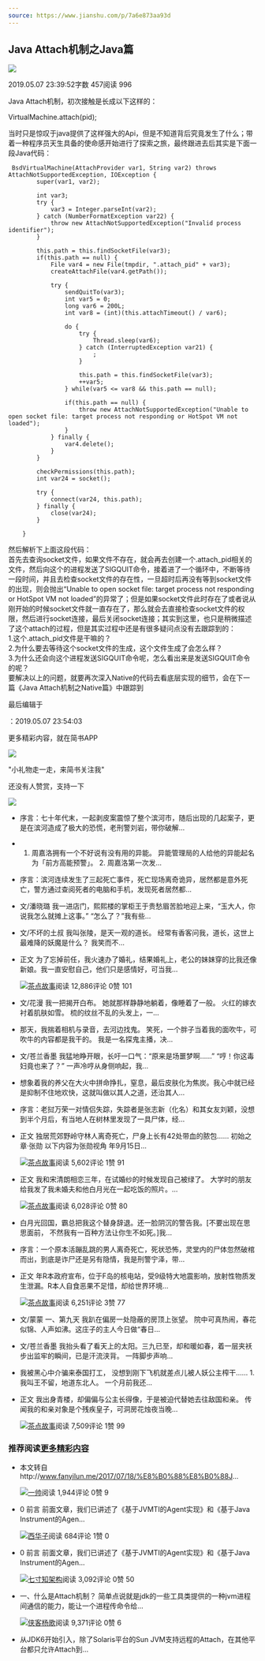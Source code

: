 ```yaml
---
source: https://www.jianshu.com/p/7a6e873aa93d
---
```

## Java Attach机制之Java篇

[![](https://cdn2.jianshu.io/assets/default_avatar/14-0651acff782e7a18653d7530d6b27661.jpg)](https://www.jianshu.com/u/8e688d954134)

2019.05.07 23:39:52字数 457阅读 996

Java Attach机制，初次接触是长成以下这样的：

VirtualMachine.attach(pid);

当时只是惊叹于java提供了这样强大的Api，但是不知道背后究竟发生了什么；带着一种程序员天生具备的使命感开始进行了探索之旅，最终跟进去后其实是下面一段Java代码：

```
 BsdVirtualMachine(AttachProvider var1, String var2) throws AttachNotSupportedException, IOException {
        super(var1, var2);

        int var3;
        try {
            var3 = Integer.parseInt(var2);
        } catch (NumberFormatException var22) {
            throw new AttachNotSupportedException("Invalid process identifier");
        }

        this.path = this.findSocketFile(var3);
        if(this.path == null) {
            File var4 = new File(tmpdir, ".attach_pid" + var3);
            createAttachFile(var4.getPath());

            try {
                sendQuitTo(var3);
                int var5 = 0;
                long var6 = 200L;
                int var8 = (int)(this.attachTimeout() / var6);

                do {
                    try {
                        Thread.sleep(var6);
                    } catch (InterruptedException var21) {
                        ;
                    }

                    this.path = this.findSocketFile(var3);
                    ++var5;
                } while(var5 <= var8 && this.path == null);

                if(this.path == null) {
                    throw new AttachNotSupportedException("Unable to open socket file: target process not responding or HotSpot VM not loaded");
                }
            } finally {
                var4.delete();
            }
        }

        checkPermissions(this.path);
        int var24 = socket();

        try {
            connect(var24, this.path);
        } finally {
            close(var24);
        }

    }
```

然后解析下上面这段代码：  
首先去查询socket文件，如果文件不存在，就会再去创建一个.attach_pid<pid>相关的文件，然后向这个<pid>的进程发送了SIGQUIT命令，接着进了一个循环中，不断等待一段时间，并且去检查socket文件的存在性，一旦超时后再没有等到socket文件的出现，则会抛出“Unable to open socket file: target process not responding or HotSpot VM not loaded”的异常了；但是如果socket文件此时存在了或者说从刚开始的时候socket文件就一直存在了，那么就会去直接检查socket文件的权限，然后进行socket连接，最后关闭socket连接；其实到这里，也只是稍微描述了这个attach的过程，但是其实过程中还是有很多疑问点没有去跟踪到的：  
1.这个.attach_pid<pid>文件是干嘛的？  
2.为什么要去等待这个socket文件的生成，这个文件生成了会怎么样？  
3.为什么还会向<pid>这个进程发送SIGQUIT命令呢，怎么看出来是发送SIGQUIT命令的呢？  
要解决以上的问题，就要再次深入Native的代码去看底层实现的细节，会在下一篇《Java Attach机制之Native篇》中跟踪到

最后编辑于

：2019.05.07 23:54:03

更多精彩内容，就在简书APP

![](https://upload.jianshu.io/images/js-qrc.png)

"小礼物走一走，来简书关注我"

还没有人赞赏，支持一下

[![  ](https://cdn2.jianshu.io/assets/default_avatar/14-0651acff782e7a18653d7530d6b27661.jpg)](https://www.jianshu.com/u/8e688d954134)

-   序言：七十年代末，一起剥皮案震惊了整个滨河市，随后出现的几起案子，更是在滨河造成了极大的恐慌，老刑警刘岩，带你破解...
    
-   1. 周嘉洛拥有一个不好说有没有用的异能。 异能管理局的人给他的异能起名为「前方高能预警」。 2. 周嘉洛第一次发...
    
-   序言：滨河连续发生了三起死亡事件，死亡现场离奇诡异，居然都是意外死亡，警方通过查阅死者的电脑和手机，发现死者居然都...
    
-   文/潘晓璐 我一进店门，熙熙楼的掌柜王于贵愁眉苦脸地迎上来，“玉大人，你说我怎么就摊上这事。” “怎么了？”我有些...
    
-   文/不坏的土叔 我叫张陵，是天一观的道长。 经常有香客问我，道长，这世上最难降的妖魔是什么？ 我笑而不...
    
-   正文 为了忘掉前任，我火速办了婚礼，结果婚礼上，老公的妹妹穿的比我还像新娘。我一直安慰自己，他们只是感情好，可当我...
    
    [![](https://upload.jianshu.io/users/upload_avatars/4790772/388e473c-fe2f-40e0-9301-e357ae8f1b41.jpeg?imageMogr2/auto-orient/strip|imageView2/1/w/48/h/48/format/webp)茶点故事](https://www.jianshu.com/u/0f438ff0a55f)阅读 12,886评论 0赞 101
    
-   文/花漫 我一把揭开白布。 她就那样静静地躺着，像睡着了一般。 火红的嫁衣衬着肌肤如雪。 梳的纹丝不乱的头发上，一...
    
-   那天，我揣着相机与录音，去河边找鬼。 笑死，一个胖子当着我的面吹牛，可吹牛的内容都是我干的。 我是一名探鬼主播，决...
    
-   文/苍兰香墨 我猛地睁开眼，长吁一口气：“原来是场噩梦啊……” “哼！你这毒妇竟也来了？” 一声冷哼从身侧响起，我...
    
-   想象着我的养父在大火中拼命挣扎，窒息，最后皮肤化为焦炭。我心中就已经是抑制不住地欢快，这就叫做以其人之道，还治其人...
    
-   序言：老挝万荣一对情侣失踪，失踪者是张志新（化名）和其女友刘颖，没想到半个月后，有当地人在树林里发现了一具尸体，经...
    
-   正文 独居荒郊野岭守林人离奇死亡，尸身上长有42处带血的脓包…… 初始之章·张勋 以下内容为张勋视角 年9月15日...
    
    [![](https://upload.jianshu.io/users/upload_avatars/4790772/388e473c-fe2f-40e0-9301-e357ae8f1b41.jpeg?imageMogr2/auto-orient/strip|imageView2/1/w/48/h/48/format/webp)茶点故事](https://www.jianshu.com/u/0f438ff0a55f)阅读 5,602评论 1赞 91
    
-   正文 我和宋清朗相恋三年，在试婚纱的时候发现自己被绿了。 大学时的朋友给我发了我未婚夫和他白月光在一起吃饭的照片。...
    
    [![](https://upload.jianshu.io/users/upload_avatars/4790772/388e473c-fe2f-40e0-9301-e357ae8f1b41.jpeg?imageMogr2/auto-orient/strip|imageView2/1/w/48/h/48/format/webp)茶点故事](https://www.jianshu.com/u/0f438ff0a55f)阅读 6,028评论 0赞 80
    
-   白月光回国，霸总把我这个替身辞退。还一脸阴沉的警告我。[不要出现在思思面前， 不然我有一百种方法让你生不如死。]我...
    
-   序言：一个原本活蹦乱跳的男人离奇死亡，死状恐怖，灵堂内的尸体忽然破棺而出，到底是诈尸还是另有隐情，我是刑警宁泽，带...
    
-   正文 年R本政府宣布，位于F岛的核电站，受9级特大地震影响，放射性物质发生泄漏。R本人自食恶果不足惜，却给世界环境...
    
    [![](https://upload.jianshu.io/users/upload_avatars/4790772/388e473c-fe2f-40e0-9301-e357ae8f1b41.jpeg?imageMogr2/auto-orient/strip|imageView2/1/w/48/h/48/format/webp)茶点故事](https://www.jianshu.com/u/0f438ff0a55f)阅读 6,251评论 3赞 77
    
-   文/蒙蒙 一、第九天 我趴在偏房一处隐蔽的房顶上张望。 院中可真热闹，春花似锦、人声如沸。这庄子的主人今日做“春日...
    
-   文/苍兰香墨 我抬头看了看天上的太阳。三九已至，却和暖如春，着一层夹袄步出监牢的瞬间，已是汗流浃背。 一阵脚步声响...
    
-   我被黑心中介骗来泰国打工， 没想到刚下飞机就差点儿被人妖公主榨干…… 1. 我叫王不留，地道东北人。 一个月前我还...
    
-   正文 我出身青楼，却偏偏与公主长得像，于是被迫代替她去往敌国和亲。 传闻我的和亲对象是个残疾皇子，可洞房花烛夜当晚...
    
    [![](https://upload.jianshu.io/users/upload_avatars/4790772/388e473c-fe2f-40e0-9301-e357ae8f1b41.jpeg?imageMogr2/auto-orient/strip|imageView2/1/w/48/h/48/format/webp)茶点故事](https://www.jianshu.com/u/0f438ff0a55f)阅读 7,509评论 1赞 99
    

### 推荐阅读[更多精彩内容](https://www.jianshu.com/)

-   本文转自http://www.fanyilun.me/2017/07/18/%E8%B0%88%E8%B0%88J...
    
    [![](https://upload.jianshu.io/users/upload_avatars/5387388/514320cf-634b-4dbf-9bfc-e7699d83ac92.jpg?imageMogr2/auto-orient/strip|imageView2/1/w/48/h/48/format/webp)一帅](https://www.jianshu.com/u/56a64219b193)阅读 1,944评论 0赞 9
    
-   0 前言 前面文章，我们已讲述了《基于JVMTI的Agent实现》和《基于Java Instrument的Agen...
    
    [![](https://upload.jianshu.io/users/upload_avatars/4892983/a806a511-11f1-492c-a5a5-df0fb243b03a?imageMogr2/auto-orient/strip|imageView2/1/w/48/h/48/format/webp)西华子](https://www.jianshu.com/u/34102f334639)阅读 684评论 1赞 0
    
-   0 前言 前面文章，我们已讲述了《基于JVMTI的Agent实现》和《基于Java Instrument的Agen...
    
    [![](https://upload.jianshu.io/users/upload_avatars/2062729/404b7397-cbe2-40cf-8f36-6c8d019c9788.jpeg?imageMogr2/auto-orient/strip|imageView2/1/w/48/h/48/format/webp)七寸知架构](https://www.jianshu.com/u/657c611b2e07)阅读 3,092评论 0赞 50
    
-   一、什么是Attach机制？ 简单点说就是jdk的一些工具类提供的一种jvm进程间通信的能力，能让一个进程传命令给...
    
    [![](https://cdn2.jianshu.io/assets/default_avatar/2-9636b13945b9ccf345bc98d0d81074eb.jpg)侠客杨歌](https://www.jianshu.com/u/b40e57a6f9fd)阅读 9,371评论 0赞 6
    
-   从JDK6开始引入，除了Solaris平台的Sun JVM支持远程的Attach，在其他平台都只允许Attach到...
